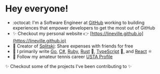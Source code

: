 # Hey everyone!

* :octocat: I'm a Software Engineer at [GitHub](http://github.com/github) working to building experiences that empower developers to get the most out of GitHub
* ✨ Checkout my personal website 👉 [https://lineville.github.io](https://lineville.github.io)
* 🦝 Creator of [Splitski](https://splitski.dev): Share expenses with friends for free
* 🔭 I primarily write [Go](https://go.dev/), [C#](https://dotnet.microsoft.com/en-us/languages/csharp), [Ruby](https://www.ruby-lang.org/en/), [Rust](https://www.rust-lang.org/) 🦀, [TypeScript](https://www.typescriptlang.org/) 💙, and [React](https://react.dev/) ⚛️
* 🎾 Follow my amateur tennis career [USTA Profile](https://www.usta.com/en/home/play/player-search/profile.html#uaid=2005791848&tab=rankings)

✨ Checkout some of the projects I've been contributing to ✨
